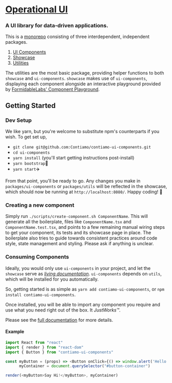 # [Operational UI](https://ui.contiamo.com)
### A UI library for data-driven applications.

This is a [monorepo](https://danluu.com/monorepo/) consisting of three interdependent, independent packages.
1. [UI Components](https://github.com/Contiamo/ui-components/tree/master/packages/ui-components)
1. [Showcase](https://github.com/Contiamo/ui-components/tree/master/packages/showcase)
1. [Utilities](https://github.com/Contiamo/ui-components/tree/master/packages/utils)

The utilities are the most basic package, providing helper functions to both `showcase` and `ui-components`. `showcase` makes use of `ui-components`, displaying each component alongside an interactive playground provided by [FormidableLabs' Component Playground](https://github.com/FormidableLabs/component-playground).

## Getting Started

### Dev Setup
We like yarn, but you're welcome to substitute npm's counterparts if you wish. To get set up,

- `git clone git@github.com:Contiamo/contiamo-ui-components.git`
- `cd ui-components`
- `yarn install` (you'll start getting instructions post-install)
- `yarn bootstrap`👢
- `yarn start`✈️

From that point, you'll be ready to go. Any changes you make in `packages/ui-components` or `packages/utils` will be reflected in the showcase, which should now be running at `http://localhost:8080/`. Happy coding! 🎉

### Creating a new component

Simply run `./scripts/create-component.sh ComponentName`. This will generate all the boilerplate, files like `ComponentName.tsx` and `ComponentName.test.tsx`, and points to a few remaining manual wiring steps to get your component, its tests and its showcase page in place. The boilerplate also tries to guide towards consistent practices around code style, state management and styling. Please ask if anything is unclear.

### Consuming Components

Ideally, you would only use `ui-components` in your project, and let the `showcase` serve as [_living documentation_](https://ui.contiamo.com). `ui-components` depends on `utils`, which will be installed for you automatically.

So, getting started is as simple as `yarn add contiamo-ui-components`, or `npm install contiamo-ui-components`.

Once installed, you will be able to import any component you require and use what you need right out of the box. It _JustWorks™_.

Please see the [full documentation](https://ui.contiamo.com) for more details.

#### Example
```javascript
import React from "react"
import { render } from "react-dom"
import { Button } from "contiamo-ui-components"

const myButton = (props) => <Button onClick={() => window.alert('Hello World!')}>{props.children}</Button>,
      myContainer = document.querySelector("#button-container")

render(<myButton>Say Hi!</myButton>, myContainer)
```
